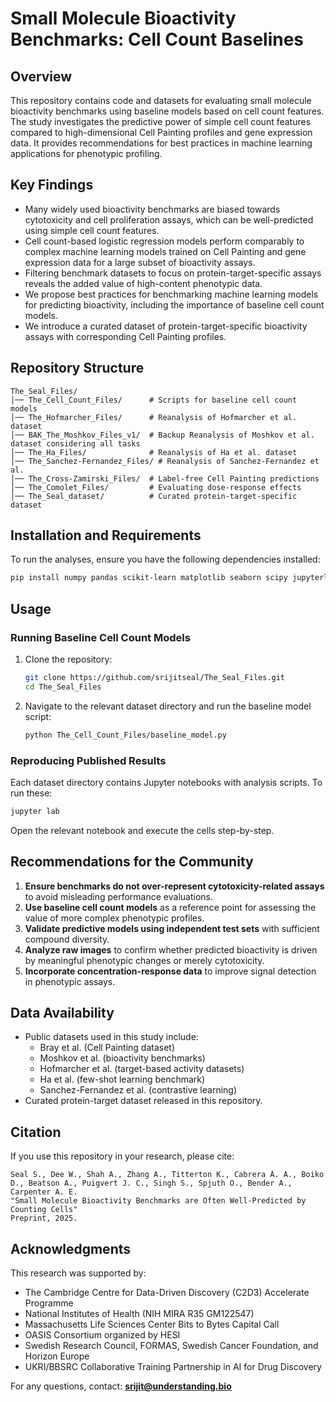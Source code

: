 # Small Molecule Bioactivity Benchmarks: Cell Count Baselines

## Overview
This repository contains code and datasets for evaluating small molecule bioactivity benchmarks using baseline models based on cell count features. The study investigates the predictive power of simple cell count features compared to high-dimensional Cell Painting profiles and gene expression data. It provides recommendations for best practices in machine learning applications for phenotypic profiling.

## Key Findings
- Many widely used bioactivity benchmarks are biased towards cytotoxicity and cell proliferation assays, which can be well-predicted using simple cell count features.
- Cell count-based logistic regression models perform comparably to complex machine learning models trained on Cell Painting and gene expression data for a large subset of bioactivity assays.
- Filtering benchmark datasets to focus on protein-target-specific assays reveals the added value of high-content phenotypic data.
- We propose best practices for benchmarking machine learning models for predicting bioactivity, including the importance of baseline cell count models.
- We introduce a curated dataset of protein-target-specific bioactivity assays with corresponding Cell Painting profiles.

## Repository Structure
```
The_Seal_Files/
│── The_Cell_Count_Files/      # Scripts for baseline cell count models
│── The_Hofmarcher_Files/      # Reanalysis of Hofmarcher et al. dataset
│── BAK_The_Moshkov_Files_v1/  # Backup Reanalysis of Moshkov et al. dataset considering all tasks
│── The_Ha_Files/              # Reanalysis of Ha et al. dataset
│── The_Sanchez-Fernandez_Files/ # Reanalysis of Sanchez-Fernandez et al.
│── The_Cross-Zamirski_Files/  # Label-free Cell Painting predictions
│── The_Comolet_Files/         # Evaluating dose-response effects
│── The_Seal_dataset/          # Curated protein-target-specific dataset
```

## Installation and Requirements
To run the analyses, ensure you have the following dependencies installed:
```bash
pip install numpy pandas scikit-learn matplotlib seaborn scipy jupyterlab
```

## Usage
### Running Baseline Cell Count Models
1. Clone the repository:
   ```bash
   git clone https://github.com/srijitseal/The_Seal_Files.git
   cd The_Seal_Files
   ```
2. Navigate to the relevant dataset directory and run the baseline model script:
   ```bash
   python The_Cell_Count_Files/baseline_model.py
   ```

### Reproducing Published Results
Each dataset directory contains Jupyter notebooks with analysis scripts. To run these:
```bash
jupyter lab
```
Open the relevant notebook and execute the cells step-by-step.

## Recommendations for the Community
1. **Ensure benchmarks do not over-represent cytotoxicity-related assays** to avoid misleading performance evaluations.
2. **Use baseline cell count models** as a reference point for assessing the value of more complex phenotypic profiles.
3. **Validate predictive models using independent test sets** with sufficient compound diversity.
4. **Analyze raw images** to confirm whether predicted bioactivity is driven by meaningful phenotypic changes or merely cytotoxicity.
5. **Incorporate concentration-response data** to improve signal detection in phenotypic assays.

## Data Availability
- Public datasets used in this study include:
  - Bray et al. (Cell Painting dataset)
  - Moshkov et al. (bioactivity benchmarks)
  - Hofmarcher et al. (target-based activity datasets)
  - Ha et al. (few-shot learning benchmark)
  - Sanchez-Fernandez et al. (contrastive learning)
- Curated protein-target dataset released in this repository.

## Citation
If you use this repository in your research, please cite:
```
Seal S., Dee W., Shah A., Zhang A., Titterton K., Cabrera Á. A., Boiko D., Beatson A., Puigvert J. C., Singh S., Spjuth O., Bender A., Carpenter A. E.
"Small Molecule Bioactivity Benchmarks are Often Well-Predicted by Counting Cells"
Preprint, 2025.
```

## Acknowledgments
This research was supported by:
- The Cambridge Centre for Data-Driven Discovery (C2D3) Accelerate Programme
- National Institutes of Health (NIH MIRA R35 GM122547)
- Massachusetts Life Sciences Center Bits to Bytes Capital Call
- OASIS Consortium organized by HESI
- Swedish Research Council, FORMAS, Swedish Cancer Foundation, and Horizon Europe
- UKRI/BBSRC Collaborative Training Partnership in AI for Drug Discovery

For any questions, contact: **srijit@understanding.bio**

